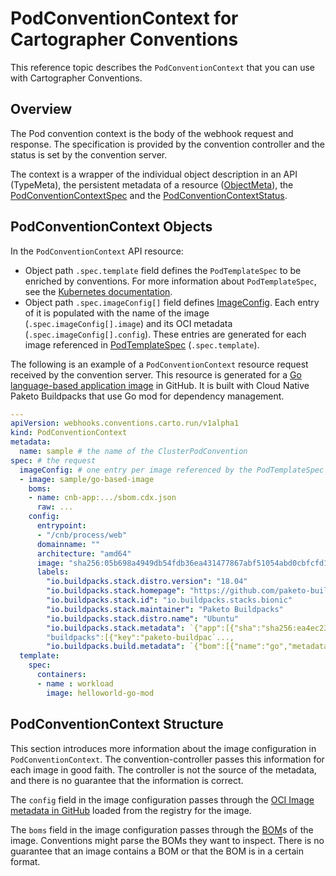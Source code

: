# PodConventionContext for Cartographer Conventions

This reference topic describes the `PodConventionContext` that you can use with Cartographer
Conventions.

## Overview

The Pod convention context is the body of the webhook request and response. The specification is
provided by the convention controller and the status is set by the convention server.

The context is a wrapper of the individual object description in an API (TypeMeta), the persistent
metadata of a resource
([ObjectMeta](https://kubernetes.io/docs/reference/kubernetes-api/common-definitions/object-meta/#ObjectMeta)),
the [PodConventionContextSpec](pod-convention-context-spec.md) and the
[PodConventionContextStatus](pod-convention-context-status.md).

## PodConventionContext Objects

In the `PodConventionContext` API resource:

- Object path `.spec.template` field defines the `PodTemplateSpec` to be enriched by conventions.
  For more information about `PodTemplateSpec`, see the
  [Kubernetes documentation](https://kubernetes.io/docs/reference/kubernetes-api/workload-resources/pod-template-v1/#PodTemplateSpec).
- Object path `.spec.imageConfig[]` field defines [ImageConfig](image-config.md). Each entry of it
  is populated with the name of the image (`.spec.imageConfig[].image`) and its OCI metadata
  (`.spec.imageConfig[].config`).
  These entries are generated for each image referenced in
  [PodTemplateSpec](https://kubernetes.io/docs/reference/kubernetes-api/workload-resources/pod-template-v1/#PodTemplateSpec)
  (`.spec.template`).

The following is an example of a `PodConventionContext` resource request received by the convention
server. This resource is generated for a
[Go language-based application image](https://github.com/paketo-buildpacks/samples/tree/main/go/mod)
in GitHub. It is built with Cloud Native Paketo Buildpacks that use Go mod for dependency management.

```yaml
---
apiVersion: webhooks.conventions.carto.run/v1alpha1
kind: PodConventionContext
metadata:
  name: sample # the name of the ClusterPodConvention
spec: # the request
  imageConfig: # one entry per image referenced by the PodTemplateSpec
  - image: sample/go-based-image
    boms:
    - name: cnb-app:.../sbom.cdx.json
      raw: ...
    config:
      entrypoint:
      - "/cnb/process/web"
      domainname: ""
      architecture: "amd64"
      image: "sha256:05b698a4949db54fdb36ea431477867abf51054abd0cbfcfd1bb81cda1842288"
      labels:
        "io.buildpacks.stack.distro.version": "18.04"
        "io.buildpacks.stack.homepage": "https://github.com/paketo-buildpacks/stacks"
        "io.buildpacks.stack.id": "io.buildpacks.stacks.bionic"
        "io.buildpacks.stack.maintainer": "Paketo Buildpacks"
        "io.buildpacks.stack.distro.name": "Ubuntu"
        "io.buildpacks.stack.metadata": `{"app":[{"sha":"sha256:ea4ec23266a3af1204fd643de0f3572dd8dbb5697a5ef15bdae844777c19bf8f"}],
        "buildpacks":[{"key":"paketo-buildpac`...,
        "io.buildpacks.build.metadata": `{"bom":[{"name":"go","metadata":{"licenses":[],"name":"Go","sha256":"7fef8ba6a0786143efcce66b0bbfbfbab02afeef522b4e09833c5b550d7`...
  template:
    spec:
      containers:
      - name : workload
        image: helloworld-go-mod
```

## <a id="pcc-structure"></a> PodConventionContext Structure

This section introduces more information about the image configuration in `PodConventionContext`.
The convention-controller passes this information for each image in good faith.
The controller is not the source of the metadata, and there is no guarantee that the information is
correct.

The `config` field in the image configuration passes through the
[OCI Image metadata in GitHub](https://github.com/opencontainers/image-spec/blob/main/config.md)
loaded from the registry for the image.

The `boms` field in the image configuration passes through the [BOM](bom.md)s of the image.
Conventions might parse the BOMs they want to inspect. There is no guarantee that an image contains
a BOM or that the BOM is in a certain format.
